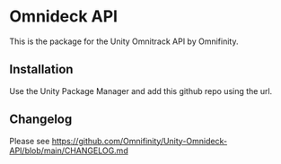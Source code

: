 # Omnideck API
This is the package for the Unity Omnitrack API by Omnifinity.

## Installation
Use the Unity Package Manager and add this github repo using the 
url. 

## Changelog
Please see https://github.com/Omnifinity/Unity-Omnideck-API/blob/main/CHANGELOG.md
